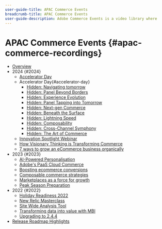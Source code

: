 ```yaml
---
user-guide-title: APAC Commerce Events
breadcrumb-title: APAC Commerce Events
user-guide-description: Adobe Commerce Events is a video library where experts and peers have shared their thoughts and ideas on how to use Adobe Commerce.
---
```


# APAC Commerce Events {#apac-commerce-recordings}

+ [Overview](overview.md)
+ 2024 {#2024}
  + [Accelerator Day](2024/accelerator-day/overview.md)
  + Accelerator Day{#accelerator-day}
    + [Hidden: Navigating tomorrow](./2024/accelerator-day/navigating-tomorrow.md)
    + [Hidden: Panel Beyond Borders](./2024/accelerator-day/panel-beyond-borders.md)
    + [Hidden: Experience Evolution](./2024/accelerator-day/experience-evolution.md)
    + [Hidden: Panel Tapping into Tomorrow](./2024/accelerator-day/panel-tapping-into-tomorrow.md)
    + [Hidden: Next-gen Commerce](./2024/accelerator-day/next-gen-commerce.md)
    + [Hidden: Beneath the Surface](./2024/accelerator-day/beneath-the-surface.md)
    + [Hidden: Lightning Speed](./2024/accelerator-day/lightning-speed.md)
    + [Hidden: Composability](./2024/accelerator-day/composability.md)
    + [Hidden: Cross-Channel Symphony](./2024/accelerator-day/cross-channel-symphony.md)
    + [Hidden: The Art of Commerce](./2024/accelerator-day/the-art-of-commerce.md)
  + [Innovation Spotlight Webinar](2024/innovation-spotlight.md)
  + [How Visionary Thinking is Transforming Commerce](2024/visionary-thinking.md)
  + [7 ways to grow an eCommerce business organically](2024/grow-ecommerce-business.md)
+ 2023 {#2023}
   + [AI-Powered Personalisation](2023/ai-personalisation.md)
   + [Adobe's PaaS Cloud Commerce](2023/adobes-paas-cloud-commerce.md)  
   + [Boosting ecommerce conversions](2023/ecommerce-conversions.md)
   + [Composable commerce strategies](2023/composable-commerce.md)
   + [Marketplaces as a force for growth](2023/marketplaces.md)
   + [Peak Season Preparation](2023/peak-season-prep.md) 
+ 2022 {#2022}
   + [Holiday Readiness 2022](2022/holiday.md)
   + [New Relic Masterclass](2022/new-relic.md)
   + [Site Wide Analysis Tool](2022/analysis-tool.md)
   + [Transforming data into value with MBI](2022/mbi.md)
   + [Upgrading to 2.4.4](2022/upgrade.md)
+ [Release Roadmap Highlights](release-highlights.md)
  
<!--+ Commerce Events {#commerce-events}
  + [Overview](commerce-events/overview.md)
  + 2022 {#2022}
    + [Top Tips and Tricks for Adobe Campaign Standard](customer-journeys/2022/tips-and-tricks.md)
    + [Develop and customize data models in Adobe [!DNL Campaign Classic]](customer-journeys/2022/data-models.md)

+ Data and insights {#commerce-release-updates}
  + [Overview](commerce-release-updates/overview.md)
  + 2022 {#2022}
    + [Innovations and trends](data-and-insights/2022/innovations.md)
    + [Sensei and Analysis Workspace](data-and-insights/2022/sensei.md)
    + [Personalize and automate with Adobe Target](data-and-insights/2022/personalize.md)
    + [Analytics and Target applications for Mobile and Apps](data-and-insights/2022/mobile-and-apps.md)
    + [Cross Device Analytics and Customer Journey Analytics](data-and-insights/2022/cross-device-analytics.md) -->